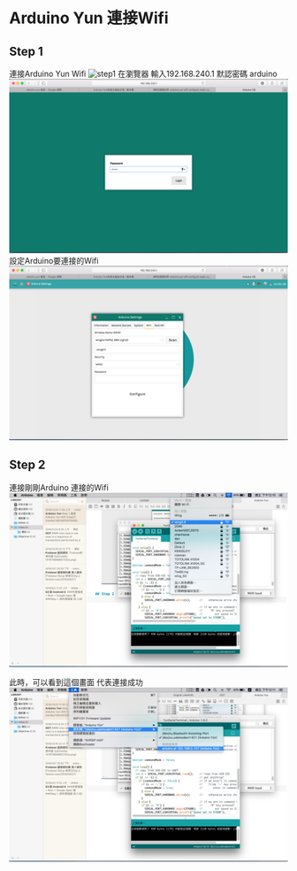 # Arduino Yun 連接Wifi

## Step 1
連接Arduino Yun Wifi
![step1](./media/14824655915086/step1.png)
在瀏覽器 輸入192.168.240.1 默認密碼 arduino
![Step1.1](./media/14824655915086/Step1.1.png)
設定Arduino要連接的Wifi
![step1.2](./media/14824655915086/step1.2.png)

## Step 2
連接剛剛Arduino 連接的Wifi
![Step2](./media/14824655915086/Step2.png)

此時，可以看到這個畫面 代表連接成功
![Step2.1](./media/14824655915086/Step2.1.png)

